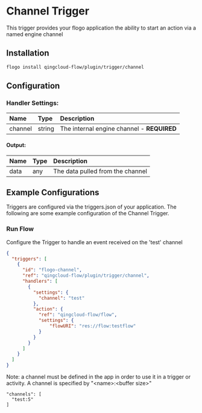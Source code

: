 <!--
title: Channel
weight: 4706
-->

# Channel Trigger
This trigger provides your flogo application the ability to start an action via a named engine channel

## Installation

```bash
flogo install qingcloud-flow/plugin/trigger/channel
```

## Configuration    

### Handler Settings:
| Name    | Type   | Description
|:---     | :---   | :---     
| channel | string | The internal engine channel - **REQUIRED**

#### Output:
| Name | Type | Description
|:---  | :--- | :---     
| data | any  | The data pulled from the channel


## Example Configurations

Triggers are configured via the triggers.json of your application. The following are some example configuration of the Channel Trigger.

### Run Flow
Configure the Trigger to handle an event received on the 'test' channel

```json
{
  "triggers": [
    {
      "id": "flogo-channel",
      "ref": "qingcloud-flow/plugin/trigger/channel",
      "handlers": [
        {
          "settings": {
            "channel": "test"
          },
          "action": {
            "ref": "qingcloud-flow/flow",
            "settings": {
                "flowURI": "res://flow:testflow"
            }       
          }
        }
      ]
    }
  ]
}
```

Note: a channel must be defined in the app in order to use it in a trigger or activity.  A channel is specified by "\<name\>:\<buffer size\>"
```
"channels": [
  "test:5"
]
```